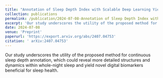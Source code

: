 ```yaml
---
title: "Annotation of Sleep Depth Index with Scalable Deep Learning Yields Novel Digital Biomarkers for Sleep Health"
collection: publications
permalink: /publication/2024-07-08-Annotation of Sleep Depth Index with Scalable Deep Learning Yields Novel Digital Biomarkers for Sleep Health
excerpt: 'Our study underscores the utility of the proposed method for continuous sleep depth annotation, which could reveal more detailed structures and dynamics within whole-night sleep and yield novel digital biomarkers beneficial for sleep health.'
date: 2024-07-08
venue: 'Preprint'
paperurl: 'https://export.arxiv.org/abs/2407.04753'
citation: '	arXiv:2407.04753'
---
```


Our study underscores the utility of the proposed method for continuous sleep depth annotation, which could reveal more detailed structures and dynamics within whole-night sleep and yield novel digital biomarkers beneficial for sleep health.
